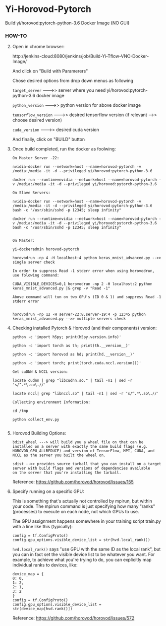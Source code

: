 # Yi-Horovod-Pytorch

Build yi/horovod:pytorch-python-3.6 Docker Image (NO GUI)

### HOW-TO

2. Open in chrome browser:

   http://jenkins-cloud:8080/jenkins/job/Build-Yi-Tflow-VNC-Docker-Image/
   
   And click on "Build with Paramerers"
  
   Chose desired options from drop down menus as following

   `target_server` --->> server where you need yi/horovod:pytorch-python-3.6 docker image
  
   `python_version` --->> python version for above docker image
  
   `tensorflow_version` --->> desired tensorflow version (if relevant -->> choose desired version)
   
   `cuda_version` --->> desired cuda version
  
   And finally, click on "BUILD" button
  
  3. Once build completed, run the docker as foolwing:
  
     ```
     On Master Server -22:
     
     nvidia-docker run --network=host --name=horovod-pytorch -v /media:/media -it -d --privileged yi/horovod:pytorch-python-3.6
     
     docker run --runtime=nvidia --network=host --name=horovod-pytorch -v /media:/media -it -d --privileged yi/horovod:pytorch-python-3.6
     
     On Slave Servers:
     
     nvidia-docker run --network=host --name=horovod-pytorch -v /media:/media -it -d --privileged yi/horovod:pytorch-python-3.6 bash -c "/usr/sbin/sshd -p 12345; sleep infinity"
     
     docker run --runtime=nvidia --network=host --name=horovod-pytorch -v /media:/media -it -d --privileged yi/horovod:pytorch-python-3.6 bash -c "/usr/sbin/sshd -p 12345; sleep infinity"
     
     
     On Master:
     
     yi-dockeradmin horovod-pytorch
     
     horovodrun -np 4 -H localhost:4 python keras_mnist_advanced.py -->> single server check
     
     In order to suppress Read -1 stderr error when using horovodrun, use folowing command:
     
     CUDA_VISIBLE_DEVICES=0,1 horovodrun -np 2 -H localhost:2 python keras_mnist_advanced.py |& grep -v "Read -1"
     
     Above command will tun on two GPU's (ID 0 & 1) and suppress Read -1 stderr error
     
     
     horovodrun -np 12 -H server-22:8,server-19:4 -p 12345 python keras_mnist_advanced.py -->> multiple servers check
     ```
  
  4. Checking installed Pytorch & Horovod (and their components) version:
     ```
     python -c 'import h5py; print(h5py.version.info)' 
  
     python -c 'import torch as th; print(th.__version__)'
     
     python -c 'import horovod as hd; print(hd.__version__)'
     
     python -c 'import torch; print(torch.cuda.nccl.version())'
     
     Get cuDNN & NCCL version:
     
     locate cudnn | grep "libcudnn.so." | tail -n1 | sed -r 's/^.*\.so\.//'
     
     locate nccl| grep "libnccl.so" | tail -n1 | sed -r 's/^.*\.so\.//'
     
     Collecting environment Information:
     
     cd /tmp
     
     python collect_env.py
      
     ```
  5. Horovod Building Options:
  
     ```
     bdist_wheel ---> will build you a wheel file on that can be installed on a server with exactly the same build flags (e.g.
     HOROVOD_GPU_ALLREDUCE) and version of TensorFlow, MPI, CUDA, and NCCL as the server you built the wheel on.
     
     sdist -->> provides source tarball that you can install on a target server with build flags and versions of dependencies available
     on the server that you're installing the tarball.
     ```
     Reference: https://github.com/horovod/horovod/issues/155
     
  6. Specify running on a specific GPU:
     
     This is something that's actually not controlled by mpirun, but within your code. The mpirun command is just specifying how many
     "ranks" (processes) to execute on each node, not which GPUs to use.
     
     The GPU assignment happens somewhere in your training script train.py with a line like this (typically):
     ```
     config = tf.ConfigProto()
     config.gpu_options.visible_device_list = str(hvd.local_rank())
     ```
     `hvd.local_rank()` says "use GPU with the same ID as the local rank", but you can in fact set the visible device list to be
     whatever you want. For example, to achieve what you're trying to do, you can explicitly map individual ranks to devices, like:
     ```
     device_map = {
     0: 0,
     1: 2,
     2: 1,
     3: 2
     }
     config = tf.ConfigProto()
     config.gpu_options.visible_device_list = str(device_map[hvd.rank()])
     ```
     Reference: https://github.com/horovod/horovod/issues/572
     
     
